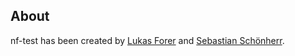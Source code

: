## About

nf-test has been created by [Lukas Forer](https://twitter.com/lukfor) and [Sebastian Schönherr](https://twitter.com/seppinho).  
